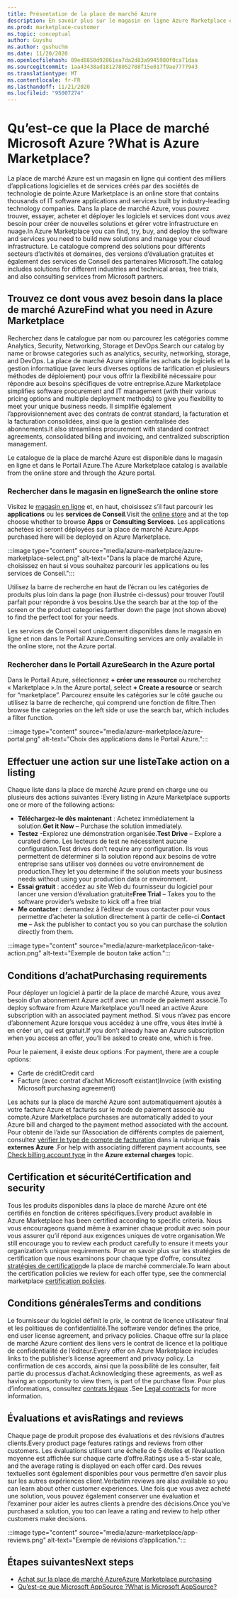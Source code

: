 ```yaml
---
title: Présentation de la place de marché Azure
description: En savoir plus sur le magasin en ligne Azure Marketplace et la façon dont vous pouvez rechercher et essayer des logiciels et des solutions.
ms.prod: marketplace-customer
ms.topic: conceptual
author: Guyshu
ms.author: gushuchm
ms.date: 11/20/2020
ms.openlocfilehash: 89ed8850d92861ea7da2d83a9945980f0ca71daa
ms.sourcegitcommit: 1aa43438ad181278052788f15e017f9ae7777943
ms.translationtype: MT
ms.contentlocale: fr-FR
ms.lasthandoff: 11/21/2020
ms.locfileid: "95007274"
---
```

# <a name="what-is-azure-marketplace"></a><span data-ttu-id="b11f4-103">Qu’est-ce que la Place de marché Microsoft Azure ?</span><span class="sxs-lookup"><span data-stu-id="b11f4-103">What is Azure Marketplace?</span></span>

<span data-ttu-id="b11f4-104">La place de marché Azure est un magasin en ligne qui contient des milliers d’applications logicielles et de services créés par des sociétés de technologie de pointe.</span><span class="sxs-lookup"><span data-stu-id="b11f4-104">Azure Marketplace is an online store that contains thousands of IT software applications and services built by industry-leading technology companies.</span></span> <span data-ttu-id="b11f4-105">Dans la place de marché Azure, vous pouvez trouver, essayer, acheter et déployer les logiciels et services dont vous avez besoin pour créer de nouvelles solutions et gérer votre infrastructure en nuage.</span><span class="sxs-lookup"><span data-stu-id="b11f4-105">In Azure Marketplace you can find, try, buy, and deploy the software and services you need to build new solutions and manage your cloud infrastructure.</span></span> <span data-ttu-id="b11f4-106">Le catalogue comprend des solutions pour différents secteurs d’activités et domaines, des versions d’évaluation gratuites et également des services de Conseil des partenaires Microsoft.</span><span class="sxs-lookup"><span data-stu-id="b11f4-106">The catalog includes solutions for different industries and technical areas, free trials, and also consulting services from Microsoft partners.</span></span>

## <a name="find-what-you-need-in-azure-marketplace"></a><span data-ttu-id="b11f4-107">Trouvez ce dont vous avez besoin dans la place de marché Azure</span><span class="sxs-lookup"><span data-stu-id="b11f4-107">Find what you need in Azure Marketplace</span></span>

<span data-ttu-id="b11f4-108">Recherchez dans le catalogue par nom ou parcourez les catégories comme Analytics, Security, Networking, Storage et DevOps.</span><span class="sxs-lookup"><span data-stu-id="b11f4-108">Search our catalog by name or browse categories such as analytics, security, networking, storage, and DevOps.</span></span> <span data-ttu-id="b11f4-109">La place de marché Azure simplifie les achats de logiciels et la gestion informatique (avec leurs diverses options de tarification et plusieurs méthodes de déploiement) pour vous offrir la flexibilité nécessaire pour répondre aux besoins spécifiques de votre entreprise.</span><span class="sxs-lookup"><span data-stu-id="b11f4-109">Azure Marketplace simplifies software procurement and IT management (with their various pricing options and multiple deployment methods) to give you flexibility to meet your unique business needs.</span></span> <span data-ttu-id="b11f4-110">Il simplifie également l’approvisionnement avec des contrats de contrat standard, la facturation et la facturation consolidées, ainsi que la gestion centralisée des abonnements.</span><span class="sxs-lookup"><span data-stu-id="b11f4-110">It also streamlines procurement with standard contract agreements, consolidated billing and invoicing, and centralized subscription management.</span></span>

<span data-ttu-id="b11f4-111">Le catalogue de la place de marché Azure est disponible dans le magasin en ligne et dans le Portail Azure.</span><span class="sxs-lookup"><span data-stu-id="b11f4-111">The Azure Marketplace catalog is available from the online store and through the Azure portal.</span></span>  

### <a name="search-the-online-store"></a><span data-ttu-id="b11f4-112">Rechercher dans le magasin en ligne</span><span class="sxs-lookup"><span data-stu-id="b11f4-112">Search the online store</span></span>

<span data-ttu-id="b11f4-113">Visitez le [magasin en ligne](https://azuremarketplace.microsoft.com/) et, en haut, choisissez s’il faut parcourir les **applications** ou les **services de Conseil**.</span><span class="sxs-lookup"><span data-stu-id="b11f4-113">Visit the [online store](https://azuremarketplace.microsoft.com/) and at the top choose whether to browse **Apps** or **Consulting Services**.</span></span> <span data-ttu-id="b11f4-114">Les applications achetées ici seront déployées sur la place de marché Azure.</span><span class="sxs-lookup"><span data-stu-id="b11f4-114">Apps purchased here will be deployed on Azure Marketplace.</span></span>

:::image type="content" source="media/azure-marketplace/azure-marketplace-select.png" alt-text="Dans la place de marché Azure, choisissez en haut si vous souhaitez parcourir les applications ou les services de Conseil.":::

<span data-ttu-id="b11f4-116">Utilisez la barre de recherche en haut de l’écran ou les catégories de produits plus loin dans la page (non illustrée ci-dessus) pour trouver l’outil parfait pour répondre à vos besoins.</span><span class="sxs-lookup"><span data-stu-id="b11f4-116">Use the search bar at the top of the screen or the product categories farther down the page (not shown above) to find the perfect tool for your needs.</span></span>

<span data-ttu-id="b11f4-117">Les services de Conseil sont uniquement disponibles dans le magasin en ligne et non dans le Portail Azure.</span><span class="sxs-lookup"><span data-stu-id="b11f4-117">Consulting services are only available in the online store, not the Azure portal.</span></span>

### <a name="search-in-the-azure-portal"></a><span data-ttu-id="b11f4-118">Rechercher dans le Portail Azure</span><span class="sxs-lookup"><span data-stu-id="b11f4-118">Search in the Azure portal</span></span>

<span data-ttu-id="b11f4-119">Dans le Portail Azure, sélectionnez **+ créer une ressource** ou recherchez « Marketplace ».</span><span class="sxs-lookup"><span data-stu-id="b11f4-119">In the Azure portal, select **+ Create a resource** or search for “marketplace”.</span></span> <span data-ttu-id="b11f4-120">Parcourez ensuite les catégories sur le côté gauche ou utilisez la barre de recherche, qui comprend une fonction de filtre.</span><span class="sxs-lookup"><span data-stu-id="b11f4-120">Then browse the categories on the left side or use the search bar, which includes a filter function.</span></span>

:::image type="content" source="media/azure-marketplace/azure-portal.png" alt-text="Choix des applications dans le Portail Azure.":::

## <a name="take-action-on-a-listing"></a><span data-ttu-id="b11f4-122">Effectuer une action sur une liste</span><span class="sxs-lookup"><span data-stu-id="b11f4-122">Take action on a listing</span></span>

<span data-ttu-id="b11f4-123">Chaque liste dans la place de marché Azure prend en charge une ou plusieurs des actions suivantes :</span><span class="sxs-lookup"><span data-stu-id="b11f4-123">Every listing in Azure Marketplace supports one or more of the following actions:</span></span>

- <span data-ttu-id="b11f4-124">**Téléchargez-le dès maintenant** : Achetez immédiatement la solution.</span><span class="sxs-lookup"><span data-stu-id="b11f4-124">**Get it Now** – Purchase the solution immediately.</span></span>
- <span data-ttu-id="b11f4-125">**Testez** -Explorez une démonstration organisée.</span><span class="sxs-lookup"><span data-stu-id="b11f4-125">**Test Drive** – Explore a curated demo.</span></span> <span data-ttu-id="b11f4-126">Les lecteurs de test ne nécessitent aucune configuration.</span><span class="sxs-lookup"><span data-stu-id="b11f4-126">Test drives don’t require any configuration.</span></span> <span data-ttu-id="b11f4-127">Ils vous permettent de déterminer si la solution répond aux besoins de votre entreprise sans utiliser vos données ou votre environnement de production.</span><span class="sxs-lookup"><span data-stu-id="b11f4-127">They let you determine if the solution meets your business needs without using your production data or environment.</span></span>
- <span data-ttu-id="b11f4-128">**Essai gratuit** : accédez au site Web du fournisseur du logiciel pour lancer une version d’évaluation gratuite</span><span class="sxs-lookup"><span data-stu-id="b11f4-128">**Free Trial** – Takes you to the software provider’s website to kick off a free trial</span></span>
- <span data-ttu-id="b11f4-129">**Me contacter** : demandez à l’éditeur de vous contacter pour vous permettre d’acheter la solution directement à partir de celle-ci.</span><span class="sxs-lookup"><span data-stu-id="b11f4-129">**Contact me** – Ask the publisher to contact you so you can purchase the solution directly from them.</span></span>

:::image type="content" source="media/azure-marketplace/icon-take-action.png" alt-text="Exemple de bouton take action.":::

## <a name="purchasing-requirements"></a><span data-ttu-id="b11f4-131">Conditions d’achat</span><span class="sxs-lookup"><span data-stu-id="b11f4-131">Purchasing requirements</span></span>

<span data-ttu-id="b11f4-132">Pour déployer un logiciel à partir de la place de marché Azure, vous avez besoin d’un abonnement Azure actif avec un mode de paiement associé.</span><span class="sxs-lookup"><span data-stu-id="b11f4-132">To deploy software from Azure Marketplace you’ll need an active Azure subscription with an associated payment method.</span></span> <span data-ttu-id="b11f4-133">Si vous n’avez pas encore d’abonnement Azure lorsque vous accédez à une offre, vous êtes invité à en créer un, qui est gratuit.</span><span class="sxs-lookup"><span data-stu-id="b11f4-133">If you don’t already have an Azure subscription when you access an offer, you’ll be asked to create one, which is free.</span></span>

<span data-ttu-id="b11f4-134">Pour le paiement, il existe deux options :</span><span class="sxs-lookup"><span data-stu-id="b11f4-134">For payment, there are a couple options:</span></span>  

- <span data-ttu-id="b11f4-135">Carte de crédit</span><span class="sxs-lookup"><span data-stu-id="b11f4-135">Credit card</span></span>
- <span data-ttu-id="b11f4-136">Facture (avec contrat d’achat Microsoft existant)</span><span class="sxs-lookup"><span data-stu-id="b11f4-136">Invoice (with existing Microsoft purchasing agreement)</span></span>

<span data-ttu-id="b11f4-137">Les achats sur la place de marché Azure sont automatiquement ajoutés à votre facture Azure et facturés sur le mode de paiement associé au compte.</span><span class="sxs-lookup"><span data-stu-id="b11f4-137">Azure Marketplace purchases are automatically added to your Azure bill and charged to the payment method associated with the account.</span></span> <span data-ttu-id="b11f4-138">Pour obtenir de l’aide sur l’Association de différents comptes de paiement, consultez [vérifier le type de compte de facturation](https://docs.microsoft.com/azure/cost-management-billing/understand/understand-azure-marketplace-charges#check-billing-account-type) dans la rubrique **frais externes Azure** .</span><span class="sxs-lookup"><span data-stu-id="b11f4-138">For help with associating different payment accounts, see [Check billing account type](https://docs.microsoft.com/azure/cost-management-billing/understand/understand-azure-marketplace-charges#check-billing-account-type) in the **Azure external charges** topic.</span></span>

## <a name="certification-and-security"></a><span data-ttu-id="b11f4-139">Certification et sécurité</span><span class="sxs-lookup"><span data-stu-id="b11f4-139">Certification and security</span></span>

<span data-ttu-id="b11f4-140">Tous les produits disponibles dans la place de marché Azure ont été certifiés en fonction de critères spécifiques.</span><span class="sxs-lookup"><span data-stu-id="b11f4-140">Every product available in Azure Marketplace has been certified according to specific criteria.</span></span> <span data-ttu-id="b11f4-141">Nous vous encourageons quand même à examiner chaque produit avec soin pour vous assurer qu’il répond aux exigences uniques de votre organisation.</span><span class="sxs-lookup"><span data-stu-id="b11f4-141">We still encourage you to review each product carefully to ensure it meets your organization’s unique requirements.</span></span> <span data-ttu-id="b11f4-142">Pour en savoir plus sur les stratégies de certification que nous examinons pour chaque type d’offre, consultez [stratégies de certification](https://docs.microsoft.com/legal/marketplace/certification-policies)de la place de marché commerciale.</span><span class="sxs-lookup"><span data-stu-id="b11f4-142">To learn about the certification policies we review for each offer type, see the commercial marketplace [certification policies](https://docs.microsoft.com/legal/marketplace/certification-policies).</span></span>

## <a name="terms-and-conditions"></a><span data-ttu-id="b11f4-143">Conditions générales</span><span class="sxs-lookup"><span data-stu-id="b11f4-143">Terms and conditions</span></span>

<span data-ttu-id="b11f4-144">Le fournisseur du logiciel définit le prix, le contrat de licence utilisateur final et les politiques de confidentialité.</span><span class="sxs-lookup"><span data-stu-id="b11f4-144">The software vendor defines the price, end user license agreement, and privacy policies.</span></span> <span data-ttu-id="b11f4-145">Chaque offre sur la place de marché Azure contient des liens vers le contrat de licence et la politique de confidentialité de l’éditeur.</span><span class="sxs-lookup"><span data-stu-id="b11f4-145">Every offer on Azure Marketplace includes links to the publisher’s license agreement and privacy policy.</span></span> <span data-ttu-id="b11f4-146">La confirmation de ces accords, ainsi que la possibilité de les consulter, fait partie du processus d’achat.</span><span class="sxs-lookup"><span data-stu-id="b11f4-146">Acknowledging these agreements, as well as having an opportunity to view them, is part of the purchase flow.</span></span> <span data-ttu-id="b11f4-147">Pour plus d’informations, consultez [contrats légaux](legal-contracts.md) .</span><span class="sxs-lookup"><span data-stu-id="b11f4-147">See [Legal contracts](legal-contracts.md) for more information.</span></span>

## <a name="ratings-and-reviews"></a><span data-ttu-id="b11f4-148">Évaluations et avis</span><span class="sxs-lookup"><span data-stu-id="b11f4-148">Ratings and reviews</span></span>

<span data-ttu-id="b11f4-149">Chaque page de produit propose des évaluations et des révisions d’autres clients.</span><span class="sxs-lookup"><span data-stu-id="b11f4-149">Every product page features ratings and reviews from other customers.</span></span> <span data-ttu-id="b11f4-150">Les évaluations utilisent une échelle de 5 étoiles et l’évaluation moyenne est affichée sur chaque carte d’offre.</span><span class="sxs-lookup"><span data-stu-id="b11f4-150">Ratings use a 5-star scale, and the average rating is displayed on each offer card.</span></span> <span data-ttu-id="b11f4-151">Des revues textuelles sont également disponibles pour vous permettre d’en savoir plus sur les autres expériences client.</span><span class="sxs-lookup"><span data-stu-id="b11f4-151">Verbatim reviews are also available so you can learn about other customer experiences.</span></span> <span data-ttu-id="b11f4-152">Une fois que vous avez acheté une solution, vous pouvez également conserver une évaluation et l’examiner pour aider les autres clients à prendre des décisions.</span><span class="sxs-lookup"><span data-stu-id="b11f4-152">Once you’ve purchased a solution, you too can leave a rating and review to help other customers make decisions.</span></span>

:::image type="content" source="media/azure-marketplace/app-reviews.png" alt-text="Exemple de révisions d’application.":::

## <a name="next-steps"></a><span data-ttu-id="b11f4-154">Étapes suivantes</span><span class="sxs-lookup"><span data-stu-id="b11f4-154">Next steps</span></span>

- [<span data-ttu-id="b11f4-155">Achat sur la place de marché Azure</span><span class="sxs-lookup"><span data-stu-id="b11f4-155">Azure Marketplace purchasing</span></span>](azure-purchasing-invoicing.md)
- [<span data-ttu-id="b11f4-156">Qu’est-ce que Microsoft AppSource ?</span><span class="sxs-lookup"><span data-stu-id="b11f4-156">What is Microsoft AppSource?</span></span>](appsource-overview.md)
